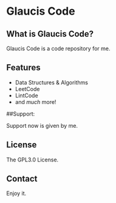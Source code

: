 # Glaucis Code

## What is Glaucis Code?

Glaucis Code is a code repository for me.

## Features

* Data Structures & Algorithms
* LeetCode
* LintCode
* and _much_ more!

##Support:

Support now is given by me.

## License

The GPL3.0 License.

## Contact

Enjoy it.